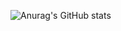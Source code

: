 ![Anurag's GitHub stats](https://github-readme-stats.vercel.app/api?username=PixirZcode&show_icons=true&theme=merko)
